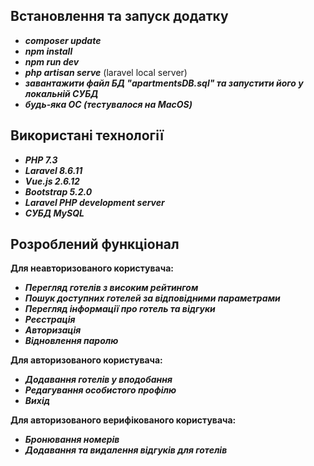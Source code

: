 ## Встановлення та запуск додатку

- <b><i>composer update</i></b>
- <b><i>npm install</i></b>
- <b><i>npm run dev</i></b> 
- <b><i>php artisan serve</i></b> (laravel local server)
- <b><i>завантажити файл БД "apartmentsDB.sql" та запустити його у локальній СУБД</i></b>
- <b><i>будь-яка ОС (тестувалося на MacOS)</i></b> 

## Використані технології

- <b><i>PHP 7.3</i></b>
- <b><i>Laravel 8.6.11</i></b>
- <b><i>Vue.js 2.6.12</i></b>
- <b><i>Bootstrap 5.2.0</i></b>
- <b><i>Laravel PHP development server</i></b>
- <b><i>CУБД MySQL</i></b>

## Розроблений функціонал
<b>Для неавторизованого користувача:</b>
- <b><i>Перегляд готелів з високим рейтингом</i></b>
- <b><i>Пошук доступних готелей за відповідними параметрами</i></b>
- <b><i>Перегляд інформації про готель та відгуки</i></b>
- <b><i>Реєстрація</i></b>
- <b><i>Авторизація</i></b>
- <b><i>Відновлення паролю</i></b>

<b>Для авторизованого користувача:</b>
- <b><i>Додавання готелів у вподобання</i></b>
- <b><i>Редагування особистого профілю</i></b>
- <b><i>Вихід</i></b>

<b>Для авторизованого верифікованого користувача:</b>
- <b><i>Бронювання номерів</i></b>
- <b><i>Додавання та видалення відгуків для готелів</i></b>
